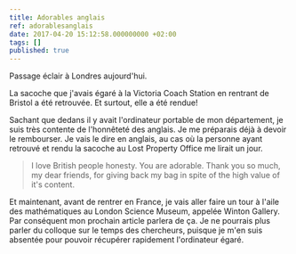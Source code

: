 ```yaml
---
title: Adorables anglais
ref: adorablesanglais
date: 2017-04-20 15:12:58.000000000 +02:00
tags: []
published: true
---
```


Passage éclair à Londres aujourd'hui.

La sacoche que j'avais égaré à la Victoria Coach Station en rentrant de Bristol a été retrouvée. Et surtout, elle a été rendue!

Sachant que dedans il y avait l'ordinateur portable de mon département, je suis très contente de l'honnêteté des anglais. Je me préparais déjà à devoir le rembourser. Je vais le dire en anglais, au cas où la personne ayant retrouvé et rendu la sacoche au Lost Property Office me lirait un jour.

> I love British people honesty. You are adorable. Thank you so much, my
> dear friends, for giving back my bag in spite of the high value of
> it's content.

Et maintenant, avant de rentrer en France, je vais aller faire un tour à l'aile des mathématiques au London Science Museum, appelée Winton Gallery. Par conséquent mon prochain article parlera de ça. Je ne pourrais plus parler du colloque sur le temps des chercheurs, puisque je m'en suis absentée pour pouvoir récupérer rapidement l'ordinateur égaré.
